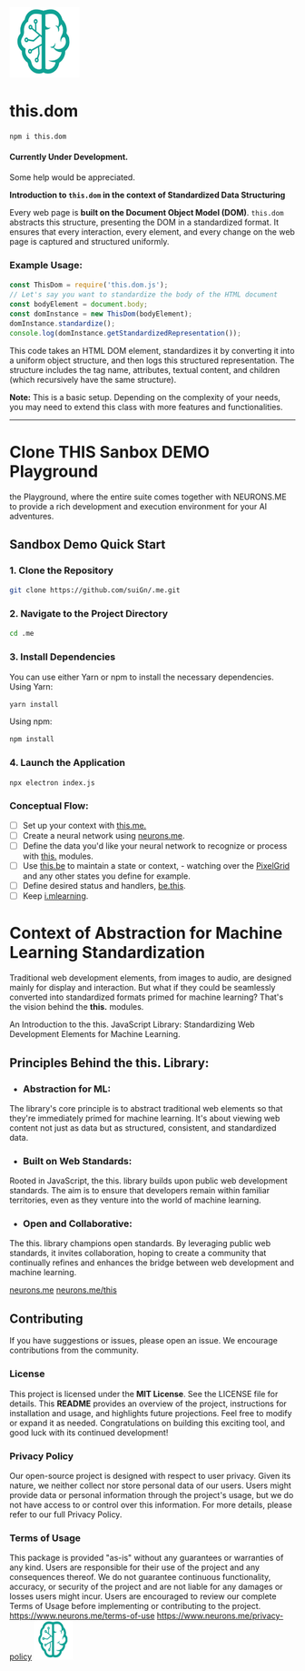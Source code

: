 <img src="./_._.svg" alt="SVG Image" width="123" height="123" style="width123px; height:123px;">

# this.dom

```bash
npm i this.dom
```

#### Currently Under Development.
Some help would be appreciated.

**Introduction to `this.dom` in the context of Standardized Data Structuring**

 Every web page is **built on the Document Object Model (DOM)**. `this.dom` abstracts this structure, presenting the DOM in a standardized format. It ensures that every interaction, every element, and every change on the web page is captured and structured uniformly.

### Example Usage:
```js
const ThisDom = require('this.dom.js');
// Let's say you want to standardize the body of the HTML document
const bodyElement = document.body;
const domInstance = new ThisDom(bodyElement);
domInstance.standardize();
console.log(domInstance.getStandardizedRepresentation());
```

This code takes an HTML DOM element, standardizes it by converting it into a uniform object structure, and then logs this structured representation. The structure includes the tag name, attributes, textual content, and children (which recursively have the same structure).

**Note:** This is a basic setup. Depending on the complexity of your needs, you may need to extend this class with more features and functionalities.

-------------------------------------

# Clone THIS Sanbox DEMO Playground
the Playground, where the entire  suite comes together with NEURONS.ME to provide a rich development and execution environment for your AI adventures.

##  Sandbox Demo Quick Start
### 1. Clone the Repository
```bash
git clone https://github.com/suiGn/.me.git
```
### 2. Navigate to the Project Directory
```bash
cd .me
```
### 3. Install Dependencies
You can use either Yarn or npm to install the necessary dependencies.
Using Yarn:
```bash
yarn install 
```
Using npm:
```bash
npm install
```
### 4. Launch the Application
```
npx electron index.js
```
### Conceptual Flow:

- [ ] Set up your context with [this.me.](https://www.npmjs.com/package/this.me)
- [ ] Create a neural network using [neurons.me](https://www.neurons.me).
- [ ] Define the data you'd like your neural network to recognize or process with [this.](https://www.neurons.me/this) modules.
- [ ] Use [this.be](https://www.npmjs.com/package/this.be) to maintain a state or context, - watching over the [PixelGrid](https://www.npmjs.com/package/this.pixel) and any other states you define for example.
- [ ] Define desired status and handlers, [be.this](https://www.npmjs.com/package/be.this).
- [ ] Keep [i.mlearning](https://www.npmjs.com/package/i.mlearning).

# Context of Abstraction for Machine Learning Standardization

Traditional web development elements, from images to audio, are designed mainly for display and interaction. But what if they could be seamlessly converted into standardized formats primed for machine learning? That's the vision behind the **this.** modules.

An Introduction to the this. JavaScript Library: Standardizing Web Development Elements for Machine Learning.

## Principles Behind the this. Library:
- ### **Abstraction for ML:**
 The library's core principle is to abstract traditional web elements so that they're immediately primed for machine learning. It's about viewing web content not just as data but as structured, consistent, and standardized data.

- ### **Built on Web Standards:** 
Rooted in JavaScript, the this. library builds upon public web development standards. The aim is to ensure that developers remain within familiar territories, even as they venture into the world of machine learning.

- ### **Open and Collaborative:** 
The this. library champions open standards. By leveraging public web standards, it invites collaboration, hoping to create a community that continually refines and enhances the bridge between web development and machine learning.

[neurons.me](https://www.neurons.me)
[neurons.me/this](https://www.neurons.me/this)

## Contributing
If you have suggestions or issues, please open an issue. We encourage contributions from the community.
### License
This project is licensed under the **MIT License**. See the LICENSE file for details.
This **README** provides an overview of the project, instructions for installation and usage, and highlights future projections. Feel free to modify or expand it as needed. Congratulations on building this exciting tool, and good luck with its continued development!
### Privacy Policy
Our open-source project is designed with respect to user privacy. Given its nature, we neither collect nor store personal data of our users. Users might provide data or personal information through the project's usage, but we do not have access to or control over this information. For more details, please refer to our full Privacy Policy.
### Terms of Usage
This package is provided "as-is" without any guarantees or warranties of any kind. Users are responsible for their use of the project and any consequences thereof. We do not guarantee continuous functionality, accuracy, or security of the project and are not liable for any damages or losses users might incur. Users are encouraged to review our complete Terms of Usage before implementing or contributing to the project.
https://www.neurons.me/terms-of-use
https://www.neurons.me/privacy-policy
<img src="./_._.svg" alt="SVG Image" width="69" height="69" style="width69px; height:69px;">